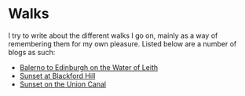 # Walks

I try to write about the different walks I go on, mainly as a way of remembering them for my own pleasure. Listed below are a number of blogs as such:

 - [Balerno to Edinburgh on the Water of Leith](./balerno_edinburgh.html)
 - [Sunset at Blackford Hill](./blackford_hill_sunset.html)
 - [Sunset on the Union Canal](./union_canal_sunset.html)